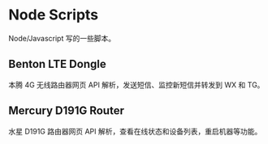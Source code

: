 # Node Scripts

Node/Javascript 写的一些脚本。

## Benton LTE Dongle

本腾 4G 无线路由器网页 API 解析，发送短信、监控新短信并转发到 WX 和 TG。

## Mercury D191G Router

水星 D191G 路由器网页 API 解析，查看在线状态和设备列表，重启机器等功能。

